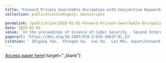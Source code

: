 ```yaml
---
title: "Forward Private Searchable Encryption with Conjunctive Keywords Query"
collection: publicationscategory: manuscripts

permalink: /publication/2019-01-01-Forward-Private-Searchable-Encryption-with-Conjunctive-Keywords-Query
date: 2019-01-01
venue: 'In the proceedings of Science of Cyber Security - Second International Conference, SciSec 2019, Nanjing, China, August 9-11, 2019, Revised Selected Papers'
paperurl: 'https://doi.org/10.1007/978-3-030-34637-9\_23'
citation: ' Zhigang Yao,  Chungen Xu,  Lei Xu,  Lin Mei, &quot;Forward Private Searchable Encryption with Conjunctive Keywords Query.&quot; In the proceedings of Science of Cyber Security - Second International Conference, SciSec 2019, Nanjing, China, August 9-11, 2019, Revised Selected Papers, 2019.'
---
```

[Access paper here](https://doi.org/10.1007/978-3-030-34637-9\_23){:target="_blank"}
